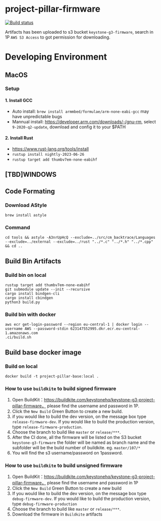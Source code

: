 # project-pillar-firmware

[![Build status](https://badge.buildkite.com/ee12be3737c11790cf3593a2573080b73fd8ae44cc549a69fe.svg)](https://buildkite.com/keystonehq/keystone-g3-project-pillar-firmware)

Artifacts has been uploaded to s3 bucket ```keystone-g3-firmware```, search in 1P ```AWS S3 Access``` to got permission for downloading.

# Developing Environment

## MacOS

### Setup

#### 1. Install GCC
- Auto install: `brew install armmbed/formulae/arm-none-eabi-gcc` may have unpredictable bugs
- Mannual install: https://developer.arm.com/downloads/-/gnu-rm, select `9-2020-q2-update`, download and config it to your $PATH

#### 2. Install Rust
- https://www.rust-lang.org/tools/install
- `rustup install nightly-2023-06-26`
- `rustup target add thumbv7em-none-eabihf`

## [TBD]WINDOWS


## Code Formating

### Download AStyle
`brew install astyle`

### Command

```cd tools && astyle -A3nrUpHcQ --exclude=../src/cm_backtrace/Languages --exclude=../external --exclude=../rust "../*.c" "../*.h" "../*.cpp" && cd ..```

## Build Bin Artifacts

### Build bin on local

```shell
rustup target add thumbv7em-none-eabihf
git submodule update --init --recursive
cargo install bindgen-cli
cargo install cbindgen
python3 build.py
```

### Build bin with docker

```shell
aws ecr get-login-password --region eu-central-1 | docker login --username AWS --password-stdin 623147552995.dkr.ecr.eu-central-1.amazonaws.com
.ci/build.sh
```

## Build base docker image

### Build on local

```shell
docker build -t project-pillar-base:local .
```

### How to use `buildkite` to build signed firmware
1. Open BuildKit：https://buildkite.com/keystonehq/keystone-g3-project-pillar-firmware， please find the username and password in 1P.
2. Click the `New Build` Green Button to create a new build.
3. if you would like to build the dev version, on the message box type `release-firmware-dev`. If you would like to build the production version, type `release-firmware-production`.
4. Choose the branch to build like `master` or `release/***`.
5. After the CI done, all the firmware will be listed on the S3 bucket `keystone-g3-firmware` the folder will be named as branch name and the subfolder will be the build number of buildkite. eg. `master/107/*`
6. You will find the s3 username/password on 1password.

### How to use `buildkite` to build unsigned firmware
1. Open BuildKit：https://buildkite.com/keystonehq/keystone-g3-project-pillar-firmware， please find the username and password in 1P
2. Click the `New Build` Green Button to create a new build
3. If you would like to build the dev version, on the message box type `debug-firmware-dev`. If you would like to build the production version, type `debug-firmware-production`
4. Choose the branch to build like `master` or `release/***`.
5. Download the firmware in `Buildkite` artifacts
